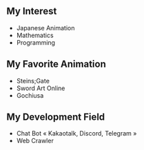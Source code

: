 ## My Interest

- Japanese Animation
- Mathematics
- Programming

## My Favorite Animation

- Steins;Gate
- Sword Art Online
- Gochiusa

## My Development Field

- Chat Bot « Kakaotalk, Discord, Telegram »
- Web Crawler
